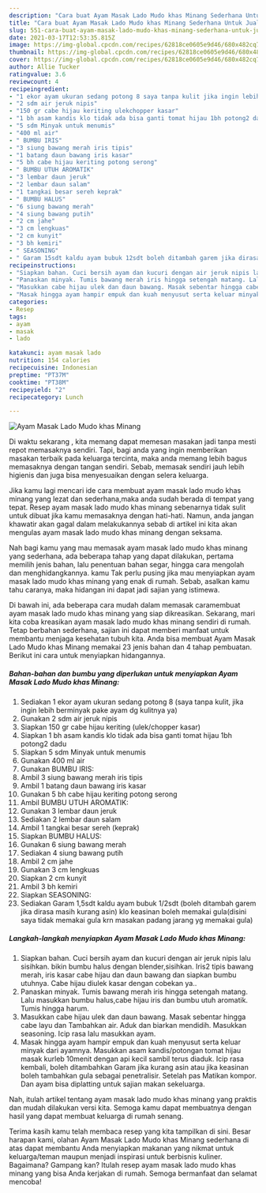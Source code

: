 ```yaml
---
description: "Cara buat Ayam Masak Lado Mudo khas Minang Sederhana Untuk Jualan"
title: "Cara buat Ayam Masak Lado Mudo khas Minang Sederhana Untuk Jualan"
slug: 551-cara-buat-ayam-masak-lado-mudo-khas-minang-sederhana-untuk-jualan
date: 2021-03-17T12:53:35.815Z
image: https://img-global.cpcdn.com/recipes/62818ce0605e9d46/680x482cq70/ayam-masak-lado-mudo-khas-minang-foto-resep-utama.jpg
thumbnail: https://img-global.cpcdn.com/recipes/62818ce0605e9d46/680x482cq70/ayam-masak-lado-mudo-khas-minang-foto-resep-utama.jpg
cover: https://img-global.cpcdn.com/recipes/62818ce0605e9d46/680x482cq70/ayam-masak-lado-mudo-khas-minang-foto-resep-utama.jpg
author: Allie Tucker
ratingvalue: 3.6
reviewcount: 4
recipeingredient:
- "1 ekor ayam ukuran sedang potong 8 saya tanpa kulit jika ingin lebih berminyak pake ayam dg kulitnya ya"
- "2 sdm air jeruk nipis"
- "150 gr cabe hijau keriting ulekchopper kasar"
- "1 bh asam kandis klo tidak ada bisa ganti tomat hijau 1bh potong2 dadu"
- "5 sdm Minyak untuk menumis"
- "400 ml air"
- " BUMBU IRIS"
- "3 siung bawang merah iris tipis"
- "1 batang daun bawang iris kasar"
- "5 bh cabe hijau keriting potong serong"
- " BUMBU UTUH AROMATIK"
- "3 lembar daun jeruk"
- "2 lembar daun salam"
- "1 tangkai besar sereh keprak"
- " BUMBU HALUS"
- "6 siung bawang merah"
- "4 siung bawang putih"
- "2 cm jahe"
- "3 cm lengkuas"
- "2 cm kunyit"
- "3 bh kemiri"
- " SEASONING"
- " Garam 15sdt kaldu ayam bubuk 12sdt boleh ditambah garem jika dirasa masih kurang asin klo keasinan boleh memakai guladisini saya tidak memakai gula krn masakan padang jarang yg memakai gula"
recipeinstructions:
- "Siapkan bahan. Cuci bersih ayam dan kucuri dengan air jeruk nipis lalu sisihkan. bikin bumbu halus dengan blender,sisihkan. Iris2 tipis bawang merah, iris kasar cabe hijau dan daun bawang dan siapkan bumbu utuhnya. Cabe hijau diulek kasar dengan cobekan ya.."
- "Panaskan minyak. Tumis bawang merah iris hingga setengah matang. Lalu masukkan bumbu halus,cabe hijau iris dan bumbu utuh aromatik. Tumis hingga harum."
- "Masukkan cabe hijau ulek dan daun bawang. Masak sebentar hingga cabe layu dan Tambahkan air. Aduk dan biarkan mendidih. Masukkan seasoning. Icip rasa lalu masukkan ayam."
- "Masak hingga ayam hampir empuk dan kuah menyusut serta keluar minyak dari ayamnya. Masukkan asam kandis/potongan tomat hijau masak kurleb 10menit dengan api kecil sambil terus diaduk. Icip rasa kembali, boleh ditambahkan Garam jika kurang asin atau jika keasinan boleh tambahkan gula sebagai penetralisir. Setelah pas Matikan kompor. Dan ayam bisa diplatting untuk sajian makan sekeluarga."
categories:
- Resep
tags:
- ayam
- masak
- lado

katakunci: ayam masak lado 
nutrition: 154 calories
recipecuisine: Indonesian
preptime: "PT37M"
cooktime: "PT38M"
recipeyield: "2"
recipecategory: Lunch

---
```



![Ayam Masak Lado Mudo khas Minang](https://img-global.cpcdn.com/recipes/62818ce0605e9d46/680x482cq70/ayam-masak-lado-mudo-khas-minang-foto-resep-utama.jpg)

Di waktu  sekarang , kita memang dapat memesan masakan jadi tanpa mesti repot memasaknya sendiri. Tapi, bagi anda yang ingin memberikan masakan terbaik pada keluarga tercinta, maka anda memang lebih bagus memasaknya dengan tangan sendiri. Sebab, memasak sendiri jauh lebih higienis dan juga bisa menyesuaikan dengan selera keluarga.

Jika kamu lagi mencari ide cara membuat ayam masak lado mudo khas minang yang lezat dan sederhana,maka anda sudah berada di tempat yang tepat. Resep ayam masak lado mudo khas minang  sebenarnya tidak sulit untuk dibuat jika kamu memasaknya dengan hati-hati. Namun, anda jangan khawatir akan gagal dalam melakukannya 
sebab di artikel ini kita akan mengulas ayam masak lado mudo khas minang dengan seksama.  



Nah bagi kamu yang mau memasak ayam masak lado mudo khas minang yang sederhana, ada beberapa tahap yang dapat dilakukan, pertama memilih jenis bahan, lalu penentuan bahan segar, hingga cara mengolah dan menghidangkannya. kamu Tak perlu pusing jika mau menyiapkan ayam masak lado mudo khas minang yang enak di rumah. Sebab, asalkan kamu  tahu caranya, maka hidangan ini dapat jadi sajian yang istimewa.

Di bawah ini, ada beberapa cara mudah dalam memasak caramembuat ayam masak lado mudo khas minang yang siap dikreasikan. Sekarang, mari kita coba kreasikan ayam masak lado mudo khas minang sendiri di rumah. Tetap berbahan sederhana, sajian ini dapat memberi manfaat untuk membantu menjaga kesehatan tubuh kita. Anda bisa membuat Ayam Masak Lado Mudo khas Minang memakai 23 jenis bahan dan 4 tahap pembuatan. Berikut ini cara untuk menyiapkan hidangannya.

<!--inarticleads1-->

##### Bahan-bahan dan bumbu yang diperlukan untuk menyiapkan Ayam Masak Lado Mudo khas Minang:

1. Sediakan 1 ekor ayam ukuran sedang potong 8 (saya tanpa kulit, jika ingin lebih berminyak pake ayam dg kulitnya ya)
1. Gunakan 2 sdm air jeruk nipis
1. Siapkan 150 gr cabe hijau keriting (ulek/chopper kasar)
1. Siapkan 1 bh asam kandis klo tidak ada bisa ganti tomat hijau 1bh potong2 dadu
1. Siapkan 5 sdm Minyak untuk menumis
1. Gunakan 400 ml air
1. Gunakan  BUMBU IRIS:
1. Ambil 3 siung bawang merah iris tipis
1. Ambil 1 batang daun bawang iris kasar
1. Gunakan 5 bh cabe hijau keriting potong serong
1. Ambil  BUMBU UTUH AROMATIK:
1. Gunakan 3 lembar daun jeruk
1. Sediakan 2 lembar daun salam
1. Ambil 1 tangkai besar sereh (keprak)
1. Siapkan  BUMBU HALUS:
1. Gunakan 6 siung bawang merah
1. Sediakan 4 siung bawang putih
1. Ambil 2 cm jahe
1. Gunakan 3 cm lengkuas
1. Siapkan 2 cm kunyit
1. Ambil 3 bh kemiri
1. Siapkan  SEASONING:
1. Sediakan  Garam 1,5sdt kaldu ayam bubuk 1/2sdt (boleh ditambah garem jika dirasa masih kurang asin) klo keasinan boleh memakai gula(disini saya tidak memakai gula krn masakan padang jarang yg memakai gula)




<!--inarticleads2-->

##### Langkah-langkah menyiapkan Ayam Masak Lado Mudo khas Minang:

1. Siapkan bahan. Cuci bersih ayam dan kucuri dengan air jeruk nipis lalu sisihkan. bikin bumbu halus dengan blender,sisihkan. Iris2 tipis bawang merah, iris kasar cabe hijau dan daun bawang dan siapkan bumbu utuhnya. Cabe hijau diulek kasar dengan cobekan ya..
1. Panaskan minyak. Tumis bawang merah iris hingga setengah matang. Lalu masukkan bumbu halus,cabe hijau iris dan bumbu utuh aromatik. Tumis hingga harum.
1. Masukkan cabe hijau ulek dan daun bawang. Masak sebentar hingga cabe layu dan Tambahkan air. Aduk dan biarkan mendidih. Masukkan seasoning. Icip rasa lalu masukkan ayam.
1. Masak hingga ayam hampir empuk dan kuah menyusut serta keluar minyak dari ayamnya. Masukkan asam kandis/potongan tomat hijau masak kurleb 10menit dengan api kecil sambil terus diaduk. Icip rasa kembali, boleh ditambahkan Garam jika kurang asin atau jika keasinan boleh tambahkan gula sebagai penetralisir. Setelah pas Matikan kompor. Dan ayam bisa diplatting untuk sajian makan sekeluarga.




Nah, itulah artikel tentang  ayam masak lado mudo khas minang  yang praktis dan mudah dilakukan versi kita. Semoga kamu dapat membuatnya dengan hasil yang dapat membuat keluarga di rumah senang. 

Terima kasih kamu telah membaca resep yang kita tampilkan di sini. Besar harapan kami, olahan  Ayam Masak Lado Mudo khas Minang sederhana di atas dapat membantu Anda menyiapkan makanan yang nikmat untuk keluarga/teman maupun menjadi inspirasi untuk berbisnis kuliner. Bagaimana? Gampang kan? Itulah resep ayam masak lado mudo khas minang yang bisa Anda kerjakan di rumah. Semoga bermanfaat dan selamat mencoba!

